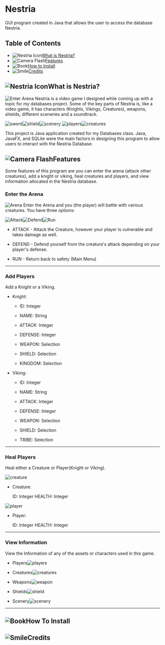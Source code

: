 # Nestria

GUI program created in Java that allows the user to access the database Nestria.

## Table of Contents

- ![Nestria Icon](/application/Images/NestriaIcon.png)[What is Nestria?](#what-is-nestria?)
- ![Camera Flash](/application/Images/lightbulb.png)[Features](#Features)
- ![Book](/application/Images/book.png)[How to Install](#how-to-install)
- ![Smile](/application/Images/smile.png)[Credits](#credits)

## ![Nestria Icon](/application/Images/NestriaIcon.png)What is Nestria? <a name = "what-is-nestria?"></a>
![Enter Arena](/application/Images/arena.png "Enter Arena Scene")
Nestria is a video game I designed while coming up with a topic for my databases project. Some of the key parts of Nestria is, like a video game, it has characters (Knights, Vikings, Creatures), weapons, shields, different sceneries and a soundtrack. 

![sword](/application/Images/sword.png)![shield](/application/Images/shield.png)![scenery](/application/Images/Dracotopia.png)
![players](/application/Images/player.png)![creatures](/application/Images/Creatures.png) 

This project is Java application created for my Databases class. Java, JavaFX, and SQLite were the main factors in designing this program to allow users to interact with the Nestria Database. 

## ![Camera Flash](/application/Images/lightbulb.png)Features <a name = "Features"> </a>
Some features of this program are you can enter the arena (attack other creatures), add a knight or viking, heal creatures and players, and view information allocated in the Nestria database. 

### Enter the Arena
![Arena](/application/Images/arena2.PNG)
Enter the Arena and you (the player) will battle with various creatures. You have three options:

![Attack](/application/Images/attack.PNG)![Defend](/application/Images/defend.PNG)![Run](/application/Images/run.PNG)

* ATTACK - Attack the Creature, however your player is vulnerable and takes damage as well.

* DEFEND - Defend yourself from the creature's attack depending on your player's defense. 

* RUN - Return back to safety 
(Main Menu)

----------------------------------------------------------------------------------------------------------------------------------------
### Add Players
Add a Knight or a Viking.

* Knight: 

	- ID: Integer

	- NAME: String

	- ATTACK: Integer

	- DEFENSE: Integer

	- WEAPON: Selection

	- SHIELD: Selection

	- KINGDOM: Selection

* Viking:
 
	- ID: Integer

	- NAME: String

	- ATTACK: Integer

	- DEFENSE: Integer

	- WEAPON: Selection

	- SHIELD: Selection

	- TRIBE: Selection
----------------------------------------------------------------------------------------------------------------------------------------
### Heal Players
Heal either a Creature or Player(Knight or Viking).

![creature](/application/Images/creature2.png) 
* Creature:

	ID: Integer
	HEALTH: Integer
	
![player](/application/Images/player2.png) 
* Player:

	ID: Integer
	HEALTH: Integer

----------------------------------------------------------------------------------------------------------------------------------------
### View Information
View the Information of any of the assets or characters used in this game. 

* Players![players](/application/Images/player.png) 

* Creatures![creatures](/application/Images/Creatures.png) 

* Weapons![weapon](/application/Images/weapon2.png) 

* Shields![shield](/application/Images/shield2.png) 

* Scenery![scenery](/application/Images/scenery.png) 
----------------------------------------------------------------------------------------------------------------------------------------

## ![Book](/application/Images/book.png)How To Install <a name = "how-to-install"> </a>

## ![Smile](/application/Images/smile.png)Credits <a name = "credits"> </a>
